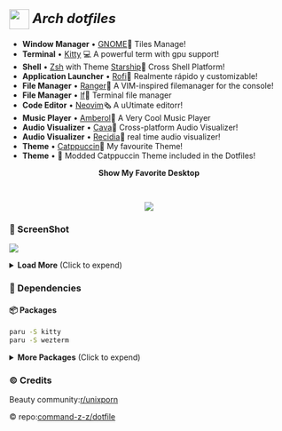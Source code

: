 <h2>
 <b style="font-size:24px;line-height:24px;vertical-align:middle;"><i><img src="./img/Arch-dotfiles.png" width="36px" style="vertical-align:middle;"> Arch dotfiles</i></b>
</h2>

- **Window Manager** • [GNOME](https://www.gnome.org/)🎨 Tiles Manage!
- **Terminal** • [Kitty](https://github.com/kovidgoyal/kitty) 💻 A powerful term with gpu support!
- **Shell** • [Zsh](https://www.zsh.org/) with Theme [Starship](https://github.com/starship/starship)🐚 Cross Shell Platform!
- **Application Launcher** • [Rofi](https://github.com/davatorium/rofi)🚀 Realmente rápido y customizable!
- **File Manager** • [Ranger](https://github.com/ranger/ranger)📁 A VIM-inspired filemanager for the console!
- **File Manager** • [lf](https://github.com/gokcehan/lf)📁 Terminal file manager 
- **Code Editor** • [Neovim](https://github.com/neovim/neovim)🗞️ A uUtimate editorr!
- **Music Player** • [Amberol](https://gitlab.gnome.org/World/amberol)🎹 A Very Cool Music Player
- **Audio Visualizer** • [Cava](https://github.com/karlstav/cava)🎼 Cross-platform Audio Visualizer!
- **Audio Visualizer** • [Recidia](https://github.com/GhostNaN/recidia-audio-visualizer)🎼 real time audio visualizer!
- **Theme** • [Catppuccin](https://github.com/catppuccin/catppuccin)🌿 My favourite Theme!
- **Theme** • 🌿 Modded Catppuccin Theme included in the Dotfiles!

<p align="center"><b>Show My Favorite Desktop</b></p>

<p align="center">
<img src="./img/img1.png" style="margin-top:30px">
</p>

### 🐜 ScreenShot

![](./GnomeRice.png)

<details>
<summary><b>Load More</b> <span style="font-size:14px;">(Click to expend) </span> </summary>

![](./img/img3.png)

![](./img/img4.png)

</details>

### 🔨 Dependencies
#### 📦 Packages

``` bash
paru -S kitty
paru -S wezterm
```

<details>
<summary><b>More Packages</b> <span style="font-size:14px;">(Click to expend) </span> </summary>

#### 🐚 zsh

```
paru -S lf
paru -S lsd
paru -S fzf
paru -S starship
paru -S zsh
sh -c "$(wget -O- https://raw.githubusercontent.com/ohmyzsh/ohmyzsh/master/tools/install.sh)"
```
#### 🎵 Music

```
paru -S cava
paru -S spotify
paru -S recidia
```
#### 🤿 Neovim

```
paru -S neovim
```
#### Other 

```
paru -S tock-git
paru -S btop
paru -S amberol
paru -S neofetch
paru -S firefox
```

</details>

### ©️ Credits

Beauty community:[r/unixporn](https://www.reddit.com/r/unixporn/)

© repo:[command-z-z/dotfile]([https://github.com/command-z-z/dotfiles](https://github.com/techvishnu/gnome-dots)https://github.com/techvishnu/gnome-dots)
